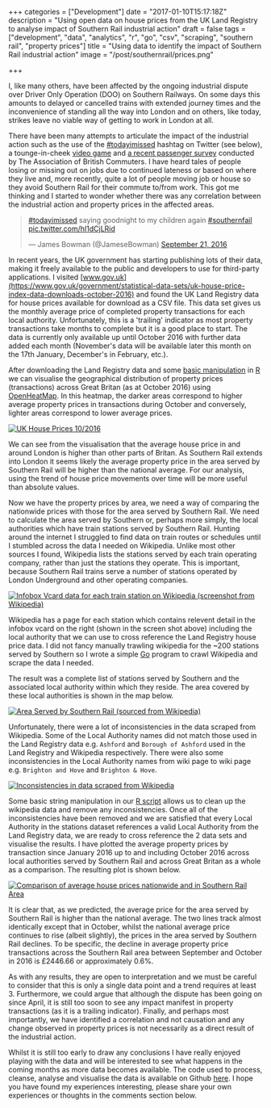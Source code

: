 +++
categories = ["Development"]
date = "2017-01-10T15:17:18Z"
description = "Using open data on house prices from the UK Land Registry to analyse impact of Southern Rail industrial action"
draft = false
tags = ["development", "data", "analytics", "r", "go", "csv", "scraping", "southern rail", "property prices"]
title = "Using data to identify the impact of Southern Rail industrial action"
image = "/post/southernrail/prices.png"

+++

I, like many others, have been affected by the ongoing industrial dispute over Driver Only Operation (DOO) on Southern Railways.  On some days this amounts to delayed or cancelled trains with extended journey times and the inconvenience of standing all the way into London and on others, like today, strikes leave no viable way of getting to work in London at all.

There have been many attempts to articulate the impact of the industrial action such as the use of the [#todayimissed](https://twitter.com/hashtag/todayimissed) hashtag on Twitter (see below), a tounge-in-cheek [video game](http://www.bbc.co.uk/news/uk-england-36825721) and [a recent passenger survey](http://www.huffingtonpost.co.uk/entry/southern-rail-strike-survey_uk_58691a0ee4b0f24da6e921bb) conducted by The Association of British Commuters.  I have heard tales of people losing or missing out on jobs due to continued lateness or based on where they live and, more recently, quite a lot of people moving job or house so they avoid Southern Rail for their commute to/from work.  This got me thinking and I started to wonder whether there was any correlation between the industrial action and property prices in the affected areas.

<blockquote class="twitter-tweet" data-lang="en"><p lang="en" dir="ltr"><a href="https://twitter.com/hashtag/todayimissed?src=hash">#todayimissed</a> saying goodnight to my children again <a href="https://twitter.com/hashtag/southernfail?src=hash">#southernfail</a> <a href="https://t.co/hI1dCjLRid">pic.twitter.com/hI1dCjLRid</a></p>&mdash; James Bowman (@JameseBowman) <a href="https://twitter.com/JameseBowman/status/778504806264672256">September 21, 2016</a></blockquote>
<script async src="//platform.twitter.com/widgets.js" charset="utf-8"></script>  

In recent years, the UK government has starting publishing lots of their data, making it freely available to the public and developers to use for third-party applications.  I visited [www.gov.uk](https://www.gov.uk/government/statistical-data-sets/uk-house-price-index-data-downloads-october-2016) and found the UK Land Registry data for house prices available for download as a CSV file.  This data set gives us the monthly average price of completed property transactions for each local authority.  Unfortunately, this is a 'trailing' indicator as most property transactions take months to complete but it is a good place to start.  The data is currently only available up until October 2016 with further data added each month (November's data will be available later this month on the 17th January, December's in February, etc.).  

After downloading the Land Registry data and some [basic manipulation][code] in [R](https://www.r-project.org/about.html) we can visualise the geographical distribution of property prices (transactions) across Great Britan (as at October 2016) using [OpenHeatMap](http://www.openheatmap.com/).  In this heatmap, the darker areas correspond to higher average property prices in transactions during October and conversely, lighter areas correspond to lower average prices.

<a href="/post/southernrail/uk-house-prices-10-2016.png">
	<img src="/post/southernrail/uk-house-prices-10-2016.png"" alt="UK House Prices 10/2016" class="pure-img">
</a>

We can see from the visualisation that the average house price in and around London is higher than other parts of Britan.  As Southern Rail extends into London it seems likely the average property price in the area served by Southern Rail will be higher than the national average.  For our analysis, using the trend of house price movements over time will be more useful than absolute values.

Now we have the property prices by area, we need a way of comparing the nationwide prices with those for the area served by Southern Rail.  We need to calculate the area served by Southern or, perhaps more simply, the local authorities which have train stations served by Southern Rail.  Hunting around the internet I struggled to find data on train routes or schedules until I stumbled across the data I needed on Wikipedia.  Unlike most other sources I found, Wikipedia lists the stations served by each train operating company, rather than just the stations they operate.  This is important, because Southern Rail trains serve a number of stations operated by London Underground and other operating companies.

<a href="/post/southernrail/wikipedia-screen-shot.png">
	<img src="/post/southernrail/wikipedia-screen-shot.png"" alt="Infobox Vcard data for each train station on Wikipedia (screenshot from Wikipedia)" class="pure-img">
</a>

Wikipedia has a page for each station which contains relevent detail in the infobox vcard on the right (shown in the screen shot above) including the local authority that we can use to cross reference the Land Registry house price data.  I did not fancy manually trawling wikipedia for the ~200 stations served by Southern so I wrote a simple [Go](https://golang.org/) program to crawl Wikipedia and scrape the data I needed.  

The result was a complete list of stations served by Southern and the associated local authority within which they reside.  The area covered by these local authorities is shown in the map below.

<a href="/post/southernrail/area-served-by-southern.png">
	<img src="/post/southernrail/area-served-by-southern.png"" alt="Area Served by Southern Rail (sourced from Wikipedia)" class="pure-img">
</a>

Unfortunately, there were a lot of inconsistencies in the data scraped from Wikipedia.  Some of the Local Authority names did not match those used in the Land Registry data e.g. `Ashford` and `Borough of Ashford` used in the Land Registry and Wikipedia respectively.  There were also some inconsistencies in the Local Authority names from wiki page to wiki page e.g. `Brighton and Hove` and `Brighton & Hove`.

<a href="/post/southernrail/data-inconsistencies.png">
	<img src="/post/southernrail/data-inconsistencies.png"" alt="Inconsistencies in data scraped from Wikipedia" class="pure-img">
</a>

Some basic string manipulation in our [R script][code] allows us to clean up the wikipedia data and remove any inconsistencies.  Once all of the inconsistencies have been removed and we are satisfied that every Local Authority in the stations dataset references a valid Local Authority from the Land Registry data, we are ready to cross reference the 2 data sets and visualise the results.  I have plotted the average property prices by transaction since January 2016 up to and including October 2016 across local authorities served by Southern Rail and across Great Britan as a whole as a comparison.  The resulting plot is shown below.

<a href="/post/southernrail/prices.png">
	<img src="/post/southernrail/prices.png"" alt="Comparison of average house prices nationwide and in Southern Rail Area" class="pure-img">
</a>

It is clear that, as we predicted, the average price for the area served by Southern Rail is higher than the national average.  The two lines track almost identically except that in October, whilst the national average price continues to rise (albeit slightly), the prices in the area served by Southern Rail declines.  To be specific, the decline in average property price transactions across the Southern Rail area between September and October in 2016 is £2446.66 or approximately 0.6%.

As with any results, they are open to interpretation and we must be careful to consider that this is only a single data point and a trend requires at least 3.  Furthermore, we could argue that although the dispute has been going on since April, it is still too soon to see any impact manifest in property transactions (as it is a trailing indicator).  Finally, and perhaps most importantly, we have identified a correlation and not causation and any change observed in property prices is not necessarily as a direct result of the industrial action.

Whilst it is still too early to draw any conclusions I have really enjoyed playing with the data and will be interested to see what happens in the coming months as more data becomes available.  The code used to process, cleanse, analyse and visualise the data is available on Github [here][code].  I hope you have found my experiences interesting, please share your own experiences or thoughts in the comments section below.

[code]: https://github.com/james-bowman/southerntrains
